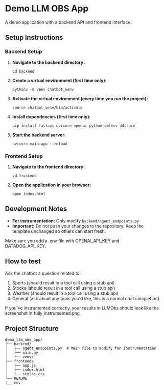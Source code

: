 # Demo LLM OBS App

A demo application with a backend API and frontend interface.

## Setup Instructions

### Backend Setup

1. **Navigate to the backend directory:**
   ```
   cd backend
   ```

2. **Create a virtual environment (first time only):**
   ```
   python3 -m venv chatbot_venv
   ```

3. **Activate the virtual environment (every time you run the project):**
   ```
   source chatbot_venv/bin/activate
   ```

4. **Install dependencies (first time only):**
   ```
   pip install fastapi uvicorn openai python-dotenv ddtrace
   ```

5. **Start the backend server:**
   ```
   uvicorn main:app --reload
   ```

### Frontend Setup

1. **Navigate to the frontend directory:**
   ```
   cd frontend
   ```

2. **Open the application in your browser:**
   ```
   open index.html
   ```

## Development Notes

- **For instrumentation:** Only modify `backend/agent_endpoints.py`
- **Important:** Do not push your changes to the repository. Keep the template unchanged so others can start fresh.

Make sure you add a .env file with OPENAI_API_KEY and DATADOG_API_KEY.

## How to test

Ask the chatbot a question related to:
1. Sports (should result in a tool call using a stub api)
2. Stocks (should result in a tool call using a stub api)
3. Weather (should result in a tool call using a stub api)
4. General (ask about any topic you'd like, this is a normal chat completion)

If you've instrumented correctly, your results in LLMObs should look like the screenshot in fully_instrumented.png

## Project Structure

```
demo_llm_obs_app/
├── backend/
│   ├── agent_endpoints.py  # Main file to modify for instrumentation
│   ├── main.py
│   └── venv/
├── frontend/
│   ├── app.js
│   ├── index.html
│   └── styles.css
└── README
|__ env
```
